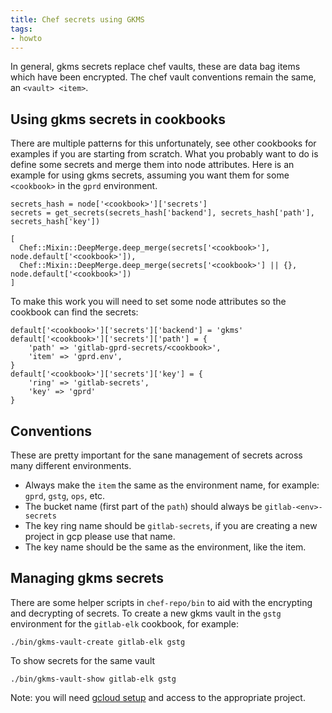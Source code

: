 ```yaml
---
title: Chef secrets using GKMS
tags:
- howto
---
```



In general, gkms secrets replace chef vaults, these are data bag items which have been encrypted. The chef vault conventions remain the same, an `<vault> <item>`.

## Using gkms secrets in cookbooks

There are multiple patterns for this unfortunately, see other cookbooks for
examples if you are starting from scratch. What you probably want to do is
define some secrets and merge them into node attributes. Here is an example
for using gkms secrets, assuming you want them for some `<cookbook>` in the
`gprd` environment.


```
secrets_hash = node['<cookbook>']['secrets']
secrets = get_secrets(secrets_hash['backend'], secrets_hash['path'], secrets_hash['key'])

[
  Chef::Mixin::DeepMerge.deep_merge(secrets['<cookbook>'],
node.default['<cookbook>']),
  Chef::Mixin::DeepMerge.deep_merge(secrets['<cookbook>'] || {}, node.default['<cookbook>'])
]
```

To make this work you will need to set some node attributes so the cookbook can
find the secrets:

```
default['<cookbook>']['secrets']['backend'] = 'gkms'
default['<cookbook>']['secrets']['path'] = {
    'path' => 'gitlab-gprd-secrets/<cookbook>',
    'item' => 'gprd.env',
}
default['<cookbook>']['secrets']['key'] = {
    'ring' => 'gitlab-secrets',
    'key' => 'gprd'
}
```

## Conventions

These are pretty important for the sane management of secrets across many
different environments.

* Always make the `item` the same as the environment name, for example: `gprd`,
  `gstg`, `ops`, etc.
* The bucket name (first part of the `path`) should always be
  `gitlab-<env>-secrets`
* The key ring name should be `gitlab-secrets`, if you are creating a new
  project in gcp please use that name.
* The key name should be the same as the environment, like the item.

## Managing gkms secrets

There are some helper scripts in `chef-repo/bin` to aid with the encrypting and
decrypting of secrets.  To create a new gkms vault in the `gstg` environment
for the `gitlab-elk` cookbook, for example:

```
./bin/gkms-vault-create gitlab-elk gstg
```

To show secrets for the same vault

```
./bin/gkms-vault-show gitlab-elk gstg
```

Note: you will need [gcloud setup](gcloud-cli.md) and access to the appropriate project.
